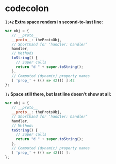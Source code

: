 codecolon
=========

**`]:42` Extra space renders in second-to-last line:**

```JavaScript
var obj = {
   // __proto__
   __proto__: theProtoObj,
   // Shorthand for ‘handler: handler’
   handler,
   // Methods
   toString() {
     // Super calls
     return "d " + super.toString();
   },
   // Computed (dynamic) property names
   [ 'prop_' + (() => 42)() ]:42
};
```

**`]:` Space still there, but last line doesn't show at all:**

```JavaScript
var obj = {
   // __proto__
   __proto__: theProtoObj,
   // Shorthand for ‘handler: handler’
   handler,
   // Methods
   toString() {
     // Super calls
     return "d " + super.toString();
   },
   // Computed (dynamic) property names
   [ 'prop_' + (() => 42)() ]:
};
```
